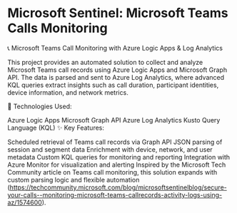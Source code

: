 # Microsoft Sentinel: Microsoft Teams Calls Monitoring
📞 Microsoft Teams Call Monitoring with Azure Logic Apps & Log Analytics

This project provides an automated solution to collect and analyze Microsoft Teams call records using Azure Logic Apps and Microsoft Graph API. The data is parsed and sent to Azure Log Analytics, where advanced KQL queries extract insights such as call duration, participant identities, device information, and network metrics.

🔧 Technologies Used:

Azure Logic Apps
Microsoft Graph API
Azure Log Analytics
Kusto Query Language (KQL)
✨ Key Features:

Scheduled retrieval of Teams call records via Graph API
JSON parsing of session and segment data
Enrichment with device, network, and user metadata
Custom KQL queries for monitoring and reporting
Integration with Azure Monitor for visualization and alerting
Inspired by the Microsoft Tech Community article on Teams call monitoring, this solution expands with custom parsing logic and flexible automation (https://techcommunity.microsoft.com/blog/microsoftsentinelblog/secure-your-calls--monitoring-microsoft-teams-callrecords-activity-logs-using-az/1574600).
